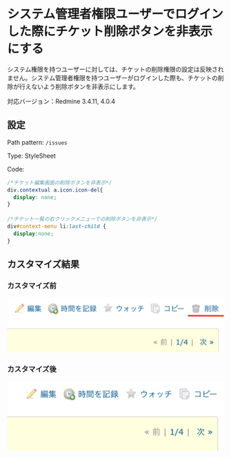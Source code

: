 # システム管理者権限ユーザーでログインした際にチケット削除ボタンを非表示にする

システム権限を持つユーザーに対しては、チケットの削除権限の設定は反映されません。システム管理者権限を持つユーザーがログインした際も、チケットの削除が行えないよう削除ボタンを非表示にします。

対応バージョン：Redmine 3.4.11, 4.0.4

## 設定

Path pattern: `/issues`

Type: StyleSheet

Code:

~~~ css
/*チケット編集画面の削除ボタンを非表示*/	
div.contextual a.icon.icon-del{
  display: none;
}

/*チケット一覧の右クリックメニューでの削除ボタンを非表示*/
div#context-menu li:last-child {
  display:none;
}
~~~

## カスタマイズ結果

### カスタマイズ前

![](issue-edit-icon-del-before@2x.png)

### カスタマイズ後

![](issue-edit-icon-del-after@2x.png)
